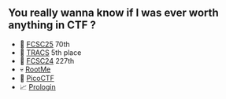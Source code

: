 ## You really wanna know if I was ever worth anything in CTF ?

- :chicken: [FCSC25](https://hackropole.fr/fr/ranking/fcsc2025/) 70th
- :key: [TRACS](https://tracs.viarezo.fr/edition_results/show_student_ranking/2024/) 5th place
- :chicken: [FCSC24](https://hackropole.fr/fr/ranking/fcsc2024/) 227th
- :skull: [RootMe](https://www.root-me.org/toby-725583)
- :parrot: [PicoCTF](https://play.picoctf.org/users/Toby)
- :chart_with_upwards_trend: [Prologin](https://prologin.org/user/47488/profile)
